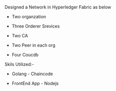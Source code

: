 Designed a Network in Hyperledger Fabric as below

   * Two organzation 

   * Three Orderer Srevices 

   * Two CA

   * Two Peer in each org

   * Four Coucdb



Skils Utilized:-

   * Golang - Chaincode

   * FrontEnd App - Nodejs